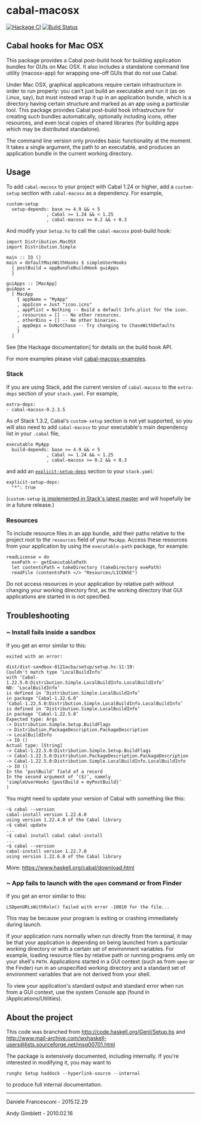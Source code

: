 # cabal-macosx

[![Hackage CI](https://matrix.hackage.haskell.org/api/v2/packages/cabal-macosx/badge)](https://hackage.haskell.org/package/cabal-macosx)
[![Build Status](https://travis-ci.org/danfran/cabal-macosx.svg?branch=master)](https://travis-ci.org/danfran/cabal-macosx)

## Cabal hooks for Mac OSX

This package provides a Cabal post-build hook for building application
bundles for GUIs on Mac OSX.  It also includes a standalone command
line utility (macosx-app) for wrapping one-off GUIs that do not use Cabal.

Under Mac OSX, graphical applications require certain infrastructure
in order to run properly: you can't just build an executable and run
it (as on Linux, say), but must instead wrap it up in an application
bundle, which is a directory having certain structure and marked as an
app using a particular tool.  This package provides Cabal post-build
hook infrastructure for creating such bundles automatically,
optionally including icons, other resources, and even local copies of
shared libraries (for building apps which may be distributed
standalone).

The command line version only provides basic functionality at the
moment.  It takes a single argument, the path to an executable,
and produces an application bundle in the current working directory.

## Usage

To add `cabal-macosx` to your project with Cabal 1.24 or higher, add a
`custom-setup` section with `cabal-macosx` as a dependency. For example,

    custom-setup
      setup-depends: base >= 4.9 && < 5
                   , Cabal >= 1.24 && < 1.25
                   , cabal-macosx >= 0.2 && < 0.3

And modify your `Setup.hs` to call the `cabal-macosx` post-build hook:

    import Distribution.MacOSX
    import Distribution.Simple

    main :: IO ()
    main = defaultMainWithHooks $ simpleUserHooks
      { postBuild = appBundleBuildHook guiApps
      }

    guiApps :: [MacApp]
    guiApps =
      [ MacApp
        { appName = "MyApp"
        , appIcon = Just "icon.icns"
        , appPlist = Nothing -- Build a default Info.plist for the icon.
        , resources = [] -- No other resources.
        , otherBins = [] -- No other binaries.
        , appDeps = DoNotChase -- Try changing to ChaseWithDefaults
        }
      ]

See [the Hackage documentation] for details on the build hook API.

For more examples please visit [cabal-macosx-examples](https://github.com/danfran/cabal-macosx-examples).

[cabal-macosx-hackage]: https://hackage.haskell.org/package/cabal-macosx

### Stack

If you are using Stack, add the current version of `cabal-macosx` to the
`extra-deps` section of your `stack.yaml`. For example,

    extra-deps:
    - cabal-macosx-0.2.3.5

As of Stack 1.3.2, Cabal's `custom-setup` section is not yet supported, so
you will also need to add `cabal-macosx` to your executable's main
dependency list in your `.cabal` file,

    executable MyApp
      build-depends: base >= 4.9 && < 5
                   , Cabal >= 1.24 && < 1.25
                   , cabal-macosx >= 0.2 && < 0.3

and add an [`explicit-setup-deps`][stack-explicit-setup-deps] section to
your `stack.yaml`:

    explicit-setup-deps:
      "*": true

(`custom-setup` [is implemented in Stack's latest
master][stack-custom-setup-pr] and will hopefully be in a future release.)

[stack-custom-setup-pr]: https://github.com/commercialhaskell/stack/pull/2866
[stack-explicit-setup-deps]: https://docs.haskellstack.org/en/stable/yaml_configuration/#explicit-setup-deps

### Resources

To include resource files in an app bundle, add their paths relative to the
project root to the `resources` field of your `MacApp`. Access these
resources from your application by using the `executable-path` package, for
example:

    readLicense = do
      exePath <- getExecutablePath
      let contentsPath = takeDirectory (takeDirectory exePath)
      readFile (contentsPath </> "Resources/LICENSE")

Do not access resources in your application by relative path without
changing your working directory first, as the working directory that GUI
applications are started in is not specified.

## Troubleshooting

### ~ Install fails inside a sandbox

If you get an error similar to this:

```
exited with an error:

dist/dist-sandbox-8121acba/setup/setup.hs:11:19:
Couldn't match type ‘LocalBuildInfo’
with ‘Cabal-1.22.5.0:Distribution.Simple.LocalBuildInfo.LocalBuildInfo’
NB: ‘LocalBuildInfo’
is defined in ‘Distribution.Simple.LocalBuildInfo’
in package ‘Cabal-1.22.6.0’
‘Cabal-1.22.5.0:Distribution.Simple.LocalBuildInfo.LocalBuildInfo’
is defined in ‘Distribution.Simple.LocalBuildInfo’
in package ‘Cabal-1.22.5.0’
Expected type: Args
-> Distribution.Simple.Setup.BuildFlags
-> Distribution.PackageDescription.PackageDescription
-> LocalBuildInfo
-> IO ()
Actual type: [String]
-> Cabal-1.22.5.0:Distribution.Simple.Setup.BuildFlags
-> Cabal-1.22.5.0:Distribution.PackageDescription.PackageDescription
-> Cabal-1.22.5.0:Distribution.Simple.LocalBuildInfo.LocalBuildInfo
-> IO ()
In the ‘postBuild’ field of a record
In the second argument of ‘($)’, namely
‘simpleUserHooks {postBuild = myPostBuild}’
)
```

You might need to update your version of Cabal with something like this:

```
~$ cabal --version
cabal-install version 1.22.6.0
using version 1.22.4.0 of the Cabal library
~$ cabal update
...
~$ cabal install cabal cabal-install
...
~$ cabal --version
cabal-install version 1.22.7.0
using version 1.22.6.0 of the Cabal library
```

More: https://www.haskell.org/cabal/download.html

### ~ App fails to launch with the `open` command or from Finder

If you get an error similar to this:

    LSOpenURLsWithRole() failed with error -10810 for the file...

This may be because your program is exiting or crashing immediately during
launch.

If your application runs normally when run directly from the terminal, it
may be that your application is depending on being launched from a
particular working directory or with a certain set of environment
variables. For example, loading resource files by relative path or running
programs only on your shell's `PATH`. Applications started in a GUI context
(such as from `open` or the Finder) run in an unspecified working directory
and a standard set of environment variables that are not derived from your
shell.

To view your application's standard output and standard error when run from
a GUI context, use the system Console app (found in /Applications/Utilities).

## About the project

This code was branched from http://code.haskell.org/GenI/Setup.hs
and
http://www.mail-archive.com/wxhaskell-users@lists.sourceforge.net/msg00701.html

The package is extensively documented, including internally.  If
you're interested in modifying it, you may want to

```
runghc Setup haddock --hyperlink-source --internal
```
to produce full internal documentation.

----

Daniele Francesconi - 2015.12.29

Andy Gimblett - 2010.02.16
